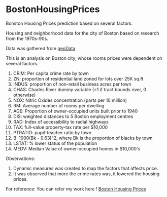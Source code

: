# BostonHousingPrices
Bonston Housing Prices prediction based on several factors.

Housing and neighborhood data for the city of Boston based on research from the 1970s-90s.

Data was gathered from [geoData](https://geodacenter.github.io/data-and-lab/boston-housing/)

This is an analysis on Boston city, whose rooms prices were dependent on several factors.

1. CRIM: Per capita crime rate by town
2. ZN: proportion of residential land zoned for lots over 25K sq.ft
3. INDUS: proportion of non-retail business acres per town
4. CHAS: Charles River dummy variable (=1 if tract bounds river, 0 otherwise)
5. NOX: Nitric Oxides concentration (parts per 10 million)
6. RM: Average number of rooms per dwelling
7. AGE: Proportion of owner-occupied units built prior to 1940
8. DIS: weighted distances to 5 Boston employment centres
9. RAD: Index of accessibility to radial highways
10. TAX: full-value property-tax rate per $10,000
11. PTRATIO: pupil-teacher ratio by town
12. B: 1000(Bk - 0.63)^2, where Bk is the proportion of blacks by town
13. LSTAT: % lower status of the population
14. MEDV: Median Value of owner-occupied homes in $10,000's

Observations:
1. Dynamic measures was created to map the factors that affects price.
2. It was observed that more the crime rates was, it lowered the housing prices.


For reference: You can refer my work here ! [Boston Housing Prices](https://public.tableau.com/views/Book4_16315208992700/Dashboard-Boston?:language=en-US&publish=yes&:display_count=n&:origin=viz_share_link)
